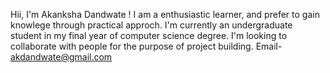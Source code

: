 Hii, I'm Akanksha Dandwate !
I am a enthusiastic learner, and prefer to gain knowlege through practical approch. 
I'm currently an undergraduate student in my final year of computer science degree.
I'm looking to collaborate with people for the purpose of project building.
Email- akdandwate@gmail.com


<!---
Akanksha216-web/Akanksha216-web is a ✨ special ✨ repository because its `README.md` (this file) appears on your GitHub profile.
You can click the Preview link to take a look at your changes.
--->
